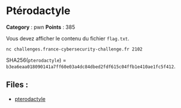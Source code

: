 # Ptérodactyle

**Category** : pwn
**Points** : 385

Vous devez afficher le contenu du fichier `flag.txt`.

`nc challenges.france-cybersecurity-challenge.fr 2102`

SHA256(`pterodactyle`) = `b3ea6eaa018090141a7ff60e03a4dc84dbed2fdf615c04ffb1e410ae1fc5f412`.


## Files : 
 - [pterodactyle](./pterodactyle)


